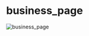 # business_page
![business_page](https://user-images.githubusercontent.com/55906788/107866585-96442780-6e9a-11eb-9d30-e1ea6fd86fa9.jpg)
